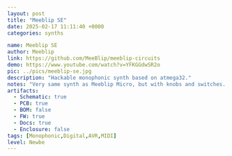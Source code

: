 ```yaml
---
layout: post
title: "Meeblip SE"
date: 2025-02-17 11:11:40 +0000
categories: synths

name: Meeblip SE
author: Meeblip
link: https://github.com/MeeBlip/meeblip-circuits
demo: https://www.youtube.com/watch?v=YFKGGdwSR2o
pic: ../pics/meeblip-se.jpg
description: "Hackable monophonic synth based on atmega32."
notes: "Very same synth as Meeblip Micro, but with knobs and switches. Here it is MIDI mapping"
artifacts:
  - Schematic: true
  - PCB: true
  - BOM: false
  - FW: true
  - Docs: true
  - Enclosure: false
tags: [Monophonic,Digital,AVR,MIDI]
level: Newbe
---
```


